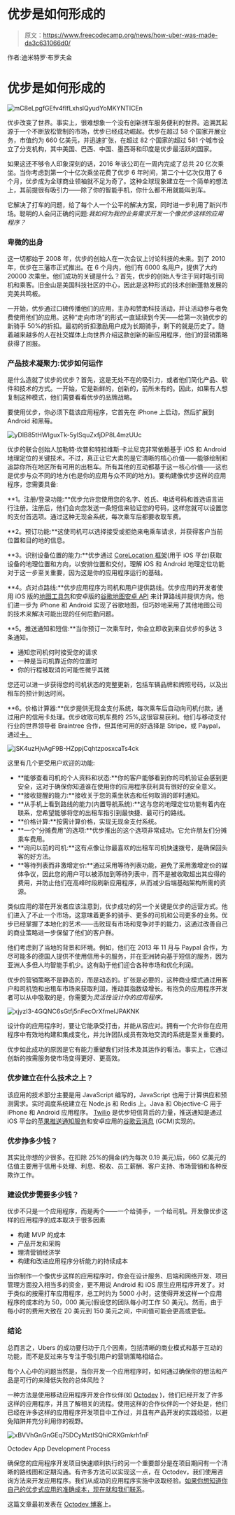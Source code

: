 # 优步是如何形成的

> 原文：<https://www.freecodecamp.org/news/how-uber-was-made-da3c631066d0/>

作者:迪米特罗·布罗夫金

# 优步是如何形成的

![mC8eLpgfGEfv4fIfLxhslQyudYoMKYNTICEn](img/3efd5e973140c0c9475d659dccef4287.png)

优步改变了世界。事实上，很难想象一个没有创新拼车服务便利的世界。追溯其起源于一个不断放松管制的市场，优步已经成功崛起。优步在超过 58 个国家开展业务，市值约为 660 亿美元，并迅速扩张，在超过 82 个国家的超过 581 个城市设立了分支机构，其中美国、巴西、中国、墨西哥和印度是优步最活跃的国家。

如果这还不够令人印象深刻的话，2016 年该公司在一周内完成了总共 20 亿次乘坐。当你考虑到第一个十亿次乘坐花费了优步 6 年时间，第二个十亿次仅用了 6 个月，优步成为全球商业领袖就不足为奇了。这种全球现象建立在一个简单的想法上，其前提很有吸引力——除了你的智能手机，你什么都不用就能叫到车。

它解决了打车的问题，给了每个人一个公平的解决方案，同时进一步利用了新兴市场。聪明的人会问正确的问题:*我如何为我的业务需求开发一个像优步这样的应用程序？*

### 卑微的出身

这一切都始于 2008 年，优步的创始人在一次会议上讨论科技的未来。到了 2010 年，优步在三藩市正式推出。在 6 个月内，他们有 6000 名用户，提供了大约 20000 次乘坐。他们成功的关键是什么？首先，优步的创始人专注于同时吸引司机和乘客。旧金山是美国科技社区的中心，因此是这种形式的技术创新蓬勃发展的完美共鸣板。

一开始，优步通过口碑传播他们的应用，主办和赞助科技活动，并让活动参与者免费使用他们的应用。这种“走向市场”的形式一直延续到今天——给第一次骑优步的新骑手 50%的折扣。最初的折扣激励用户成为长期骑手，剩下的就是历史了。随着越来越多的人在社交媒体上向世界介绍这款创新的新应用程序，他们的营销策略获得了回报。

### 产品技术凝聚力:优步如何运作

是什么造就了优步的优步？首先，这是无处不在的吸引力，或者他们简化产品、软件和技术的方式。一开始，它是新鲜的，创新的，前所未有的。因此，如果有人想复制这种模式，他们需要看看优步的品牌战略。

要使用优步，你必须下载该应用程序，它首先在 iPhone 上启动，然后扩展到 Android 和黑莓。

![yDIB85tHWIguxTk-5yISquZxfjDP8L4mzUUc](img/58572471bcfd59836fd0f7989e687fdf.png)

优步的联合创始人加勒特·坎普和特拉维斯·卡兰尼克非常依赖基于 iOS 和 Android 地理定位的关键技术。不过，真正让它大卖的是它清晰的核心价值——能够绘制和追踪你所在地区所有可用的出租车。所有其他的互动都基于这一核心价值——这也是优步与众不同的地方(也是你的应用与众不同的地方)。要构建像优步这样的应用程序，您需要具备:

**1。注册/登录功能:**优步允许您使用您的名字、姓氏、电话号码和首选语言进行注册。注册后，他们会向您发送一条短信来验证您的号码，这样您就可以设置您的支付首选项。通过这种无现金系统，每次乘车后都要收取车费。

**2。预订功能:**这使司机可以选择接受或拒绝来电乘车请求，并获得客户当前位置和目的地的信息。

**3。识别设备位置的能力:**优步通过 [CoreLocation 框架](https://developer.apple.com/library/ios/documentation/CoreLocation/Reference/CoreLocation_Framework/_index.html)(用于 iOS 平台)获取设备的地理位置和方向，以安排位置和交付。理解 iOS 和 Android 地理定位功能对于这一步至关重要，因为这是你的应用程序运行的基础。

**4。点对点路线:**优步应用程序为司机和用户提供路线。优步应用的开发者使用 iOS 版的[地图工具包](https://developer.apple.com/library/ios/documentation/MapKit/Reference/MapKit_Framework_Reference/_index.html)和安卓版的[谷歌地图安卓 API](https://developers.google.com/maps/documentation/android/?hl=uk) 来计算路线并提供方向。他们进一步为 iPhone 和 Android 实现了谷歌地图，但巧妙地采用了其他地图公司的技术来解决可能出现的任何后勤问题。

**5。推送通知和短信:**当你预订一次乘车时，你会立即收到来自优步的多达 3 条通知。

*   通知您司机何时接受您的请求
*   一种是当司机靠近你的位置时
*   你的行程被取消的可能性微乎其微

您还可以进一步获得您的司机状态的完整更新，包括车辆品牌和牌照号码，以及出租车的预计到达时间。

**6。价格计算器:**优步提供无现金支付系统，每次乘车后自动向司机付款，通过用户的信用卡处理。优步收取司机车费的 25%,这很容易获利。他们与移动支付行业的世界领导者 Braintree 合作，但其他可用的好选择是 Stripe，或 Paypal，通过[卡。](https://www.card.io/)

![jSK4uzHjvAgF9B-HZppjCqhtzposxcaTs4ck](img/36fb0ab6b4205a445c74a73e44d4f430.png)

这里有几个更受用户欢迎的功能:

*   **能够查看司机的个人资料和状态:**你的客户能够看到你的司机验证会感到更安全，这对于确保你知道谁在使用你的应用程序获利具有很好的安全意义。
*   **接收提醒的能力:**接收关于您的乘坐状态和任何取消的即时通知。
*   **从手机上看到路线的能力(内置导航系统):**这与您的地理定位功能有着内在联系，您希望能够将您的出租车指引到最快捷、最可行的路线。
*   **价格计算:**按需计算价格，实现无现金支付系统。
*   **一个“分摊费用”的选项:**优步推出的这个选项非常成功。它允许朋友们分摊乘车费用。
*   **询问以前的司机:**这有点像让你最喜欢的出租车司机快速拨号，是确保回头客的好方法。
*   **等待列表而非激增定价:**通过采用等待列表功能，避免了采用激增定价的媒体争议，因此您的用户可以被添加到等待列表中，而不是被收取超出其应得的费用，并防止他们在高峰时段刷新应用程序，从而减少后端基础架构所需的资源。

类似应用的潜在开发者应该注意到，优步成功的另一个关键是优步的运营方式。他们进入了不止一个市场，这意味着更多的骑手、更多的司机和公司更多的业务。优步已经掌握了本地化的艺术——击败现有市场和竞争对手的能力，这通过改善自己的商业策略进一步保留了他们的客户群。

他们考虑到了当地的背景和环境。例如，他们在 2013 年 11 月与 Paypal 合作，为尽可能多的德国人提供不使用信用卡的服务，并在亚洲转向基于短信的服务，因为亚洲人多但人均智能手机少。这有助于他们迎合各种市场和优化利润。

优步的营销策略不是静态的，而是动态的。扩张是必要的，这种商业模式通过用客户和司机饱和出租车市场来获取利润，推动其指数级增长。有抱负的应用程序开发者可以从中吸取的是，你需要为*灵活性设计你的应用程序。*

![xjyzI3-4GQNC6sGtfj5nFecOrXfmeIJPAKNK](img/7cabf56b4ca40ff4e320da69946b4a76.png)

设计你的应用程序时，要让它能承受打击，并能从容应对。拥有一个允许你在应用程序中有效地构建和集成变化，并允许团队成员有效地交流的系统是至关重要的。

优步如此成功的原因是它有能力重塑我们对技术及其运作的看法。事实上，它通过创新的按需服务使市场变得更好、更高效。

### 优步建立在什么技术之上？

该应用的技术部分主要是用 JavaScript 编写的，JavaScript 也用于计算供应和预测需求。实时调度系统建立在 Node.js 和 Redis 上。Java 和 Objective-C 用于 iPhone 和 Android 应用程序。 [Twilio](http://www.twilio.com/customers/stories/hulu) 是优步短信背后的力量，推送通知是通过 iOS 平台的[苹果推送通知服务](https://developer.apple.com/library/ios/documentation/NetworkingInternet/Conceptual/RemoteNotificationsPG/Chapters/ApplePushService.html)和安卓应用的[谷歌云消息](http://developer.android.com/google/gcm/index.html) (GCM)实现的。

### 优步挣多少钱？

其实比你想的少很多。在扣除 25%的佣金(约为每次 0.19 美元)后，660 亿美元的估值主要用于信用卡处理、利息、税收、员工薪酬、客户支持、市场营销和各种反欺诈工作。

### 建设优步需要多少钱？

优步不只是一个应用程序，而是两个——一个给骑手，一个给司机。开发像优步这样的应用程序的成本取决于很多因素

*   构建 MVP 的成本
*   产品开发和采购
*   理清营销经济学
*   构建和改进应用程序分析能力的持续成本

当你制作一个像优步这样的应用程序时，你会在设计服务、后端和网络开发、项目管理方面投入相当多的资金，更不用说 Android 和 iOS 原生应用程序开发了。对于类似的按需打车应用程序，总工时约为 5000 小时，这使得开发这样一个应用程序的成本约为 50，000 美元(假设您的团队每小时工作 50 美元)。然而，由于每小时的费用大致在 20 美元到 150 美元之间，中间值可能会更高或更低。

### 结论

总而言之，Ubers 的成功要归功于几个因素，包括清晰的商业模式和基于互动的功能，而不是反过来与专注于吸引用户的营销策略相结合。

每个人心中的问题当然是，当你开发一个应用程序时，如何通过确保你的想法和产品是可行的来降低失败的总体风险？

一种方法是使用移动应用程序开发合作伙伴(如 [Octodev](https://octodev.net/) )，他们已经开发了许多这样的应用程序，并且了解相关的流程。使用这样的合作伙伴的一个好处是，他们已经在许多这样的应用程序开发项目中工作过，并且有产品开发的实践经验，以避免陷阱并充分利用你的视野。

![xBVVhGnGnGEq75DCyMztISQhiCRXGmkrh1nF](img/7d8fd84ebc4f067cced437bdcbbfd1cb.png)

Octodev App Development Process

确保您的应用程序开发项目快速顺利执行的另一个重要部分是在项目期间有一个清晰的路线图和定期沟通。有许多方法可以实现这一点，在 Octodev，我们使用咨询方法来开发应用程序。我们从成功的应用程序实施中汲取经验。[如果你想知道你自己的优步式应用的准确成本，现在就和我们联系](https://octodev.net/contact-us/)。

这篇文章最初发表在 [Octodev 博客](https://octodev.net/how-uber-was-made/)上。